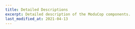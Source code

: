 ```yaml
---
title: Detailed Descriptions
excerpt: Detailed description of the ModuCop components.
last_modified_at: 2021-04-13
---
```

